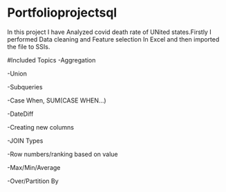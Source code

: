 # Portfolioprojectsql
In this project I have Analyzed covid death rate of UNited states.Firstly I performed Data cleaning and Feature selection In Excel and then imported the file to SSIs.

#Included Topics
-Aggregation

-Union

-Subqueries

-Case When, SUM(CASE WHEN...)

-DateDiff

-Creating new columns

-JOIN Types

-Row numbers/ranking based on value

-Max/Min/Average

-Over/Partition By
